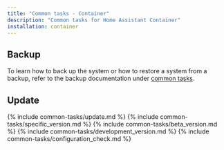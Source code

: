 ```yaml
---
title: "Common tasks - Container"
description: "Common tasks for Home Assistant Container"
installation: container
---
```


## Backup

To learn how to back up the system or how to restore a system from a backup, refer to the backup documentation under [common tasks](/common-tasks/general/#backups).

## Update

{% include common-tasks/update.md %}
{% include common-tasks/specific_version.md %}
{% include common-tasks/beta_version.md %}
{% include common-tasks/development_version.md %}
{% include common-tasks/configuration_check.md %}
